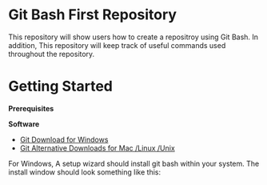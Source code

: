 # Git Bash First Repository

This repository will show users how to create a repositroy using Git Bash. In addition, This repository will keep track of useful commands used throughout the repository.

# Getting Started

**Prerequisites**

**Software**
- [Git Download for Windows](https://gitforwindows.org/)
- [Git Alternative Downloads for Mac /Linux /Unix](https://git-scm.com/downloads)

For Windows, A setup wizard should install git bash within your system. The install window should look something like this:

